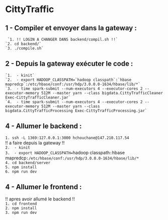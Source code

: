 # CittyTraffic

## 1 - Compiler et envoyer dans la gateway :  
     `1. !! LOGIN A CHANGER DANS backend/compil.sh !!`    
    `2. cd backend/`    
    `3. ./compile.sh`    
## 2 - Depuis la gateway exécuter le code :   
    `1.  - kinit`     
    `2.  - export HADOOP_CLASSPATH=`hadoop classpath`:`hbase mapredcp`:/etc/hbase/conf:/usr/hdp/3.0.0.0-1634/hbase/lib/*`    
    `3.  - time spark-submit --num-executors 4 --executor-cores 2 --executor-memory 512M --master yarn --class bigdata.CittyTrafficCleaner Exec-CittyTrafficCleaner.jar`    
    `4.  - time spark-submit --num-executors 4 --executor-cores 2 --executor-memory 512M --master yarn --class bigdata.CittyTrafficProcessing Exec-CittyTrafficProcessing.jar`    
## 4 - Allumer le backend :  
  `1. ssh -L 1369:127.0.0.1:3000 hchouchane@147.210.117.54`  
  !! a faire depuis la gateway !!  
  `2.  - kinit`   
  `3.  - export HADOOP_CLASSPATH=`hadoop classpath`:`hbase mapredcp`:/etc/hbase/conf:/usr/hdp/3.0.0.0-1634/hbase/lib/*`   
  `4. cd backend/server`  
  `5. npm install`  
  `6. npm run dev`  

## 4 - Allumer le frontend :  
!! apres avoir allumé le backend !!  
      `1. cd frontend`  
      `2. npm install`  
      `3. npm run dev`  
